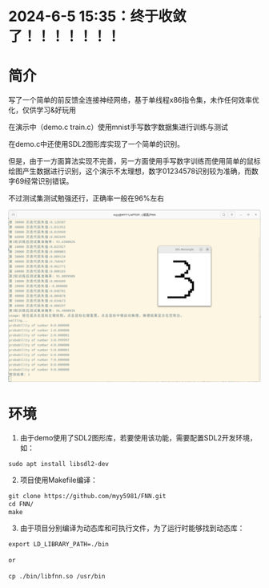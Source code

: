 # 2024-6-5 15:35：终于收敛了！！！！！！！

# 简介
写了一个简单的前反馈全连接神经网络，基于单线程x86指令集，未作任何效率优化，仅供学习&好玩用

在演示中（demo.c train.c）使用mnist手写数字数据集进行训练与测试

在demo.c中还使用SDL2图形库实现了一个简单的识别。

但是，由于一方面算法实现不完善，另一方面使用手写数字训练而使用简单的鼠标绘图产生数据进行识别，这个演示不太理想，数字01234578识别较为准确，而数字69经常识别错误。

不过测试集测试勉强还行，正确率一般在96%左右

![演示](./resource/demo.png "演示")

# 环境
1. 由于demo使用了SDL2图形库，若要使用该功能，需要配置SDL2开发环境，如：

```shell
sudo apt install libsdl2-dev
```

2. 项目使用Makefile编译：
```shell
git clone https://github.com/myy5981/FNN.git
cd FNN/
make
```

3. 由于项目分别编译为动态库和可执行文件，为了运行时能够找到动态库：

```shell
export LD_LIBRARY_PATH=./bin

or

cp ./bin/libfnn.so /usr/bin
```
